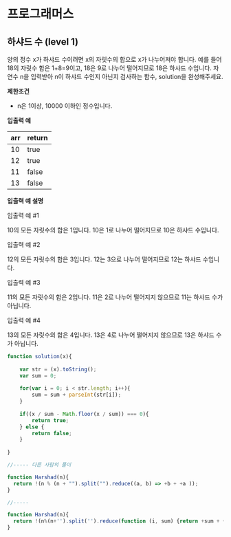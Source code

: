 # 프로그래머스



## 하샤드 수 (level 1)

양의 정수 x가 하샤드 수이려면 x의 자릿수의 합으로 x가 나누어져야 합니다. 예를 들어 18의 자릿수 합은 1+8=9이고, 18은 9로 나누어 떨어지므로 18은 하샤드 수입니다. 자연수 n을 입력받아 n이 하샤드 수인지 아닌지 검사하는 함수, solution을 완성해주세요.



**제한조건**

* n은 1이상, 10000 이하인 정수입니다.



**입출력 예**

| arr  | return |
| ---- | ------ |
| 10   | true   |
| 12   | true   |
| 11   | false  |
| 13   | false  |



**입출력 예 설명**

입출력 예 #1

10의 모든 자릿수의 합은 1입니다. 10은 1로 나누어 떨어지므로 10은 하샤드 수입니다.

입출력 예 #2

12의 모든 자릿수의 합은 3입니다. 12는 3으로 나누어 떨어지므로 12는 하샤드 수입니다.

입출력 예 #3

11의 모든 자릿수의 합은 2입니다. 11은 2로 나누어 떨어지지 않으므로 11는 하샤드 수가 아닙니다.

입출력 예 #4

13의 모든 자릿수의 합은 4입니다. 13은 4로 나누어 떨어지지 않으므로 13은 하샤드 수가 아닙니다.



```javascript
function solution(x){
    
    var str = (x).toString();
    var sum = 0;
    
    for(var i = 0; i < str.length; i++){
        sum = sum + parseInt(str[i]);
    }
    
    if((x / sum - Math.floor(x / sum)) === 0){
        return true;
    } else {
        return false;
    }
    
}

//----- 다른 사람의 풀이

function Harshad(n){
  return !(n % (n + "").split("").reduce((a, b) => +b + +a ));
}

//-----

function Harshad(n){
  return !(n%(n+'').split('').reduce(function (i, sum) {return +sum + +i;}));
}
```

